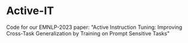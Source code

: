 # Active-IT
Code for our EMNLP-2023 paper: "Active Instruction Tuning: Improving Cross-Task Generalization by Training on Prompt Sensitive Tasks"
